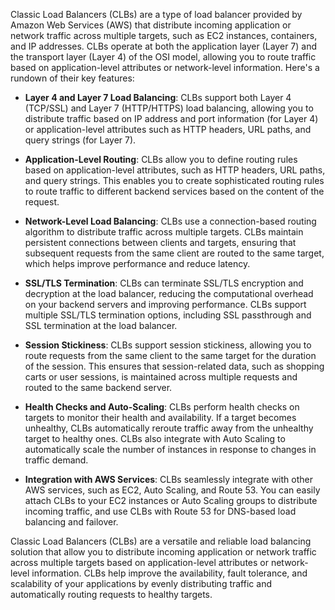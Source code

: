 Classic Load Balancers (CLBs) are a type of load balancer provided by Amazon Web Services (AWS) that distribute incoming application or network traffic across multiple targets, such as EC2 instances, containers, and IP addresses. CLBs operate at both the application layer (Layer 7) and the transport layer (Layer 4) of the OSI model, allowing you to route traffic based on application-level attributes or network-level information. Here's a rundown of their key features:

- **Layer 4 and Layer 7 Load Balancing**: CLBs support both Layer 4 (TCP/SSL) and Layer 7 (HTTP/HTTPS) load balancing, allowing you to distribute traffic based on IP address and port information (for Layer 4) or application-level attributes such as HTTP headers, URL paths, and query strings (for Layer 7).

- **Application-Level Routing**: CLBs allow you to define routing rules based on application-level attributes, such as HTTP headers, URL paths, and query strings. This enables you to create sophisticated routing rules to route traffic to different backend services based on the content of the request.

- **Network-Level Load Balancing**: CLBs use a connection-based routing algorithm to distribute traffic across multiple targets. CLBs maintain persistent connections between clients and targets, ensuring that subsequent requests from the same client are routed to the same target, which helps improve performance and reduce latency.

- **SSL/TLS Termination**: CLBs can terminate SSL/TLS encryption and decryption at the load balancer, reducing the computational overhead on your backend servers and improving performance. CLBs support multiple SSL/TLS termination options, including SSL passthrough and SSL termination at the load balancer.

- **Session Stickiness**: CLBs support session stickiness, allowing you to route requests from the same client to the same target for the duration of the session. This ensures that session-related data, such as shopping carts or user sessions, is maintained across multiple requests and routed to the same backend server.

- **Health Checks and Auto-Scaling**: CLBs perform health checks on targets to monitor their health and availability. If a target becomes unhealthy, CLBs automatically reroute traffic away from the unhealthy target to healthy ones. CLBs also integrate with Auto Scaling to automatically scale the number of instances in response to changes in traffic demand.

- **Integration with AWS Services**: CLBs seamlessly integrate with other AWS services, such as EC2, Auto Scaling, and Route 53. You can easily attach CLBs to your EC2 instances or Auto Scaling groups to distribute incoming traffic, and use CLBs with Route 53 for DNS-based load balancing and failover.

Classic Load Balancers (CLBs) are a versatile and reliable load balancing solution that allow you to distribute incoming application or network traffic across multiple targets based on application-level attributes or network-level information. CLBs help improve the availability, fault tolerance, and scalability of your applications by evenly distributing traffic and automatically routing requests to healthy targets.
